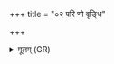 +++
title = "०२ परि णो वृङ्धि"

+++
<details><summary>मूलम् (GR)</summary>

+++(PSK 20.17.2)+++परि णो वृङ्धि शपथ  
ह्रदम् अग्निर् इव दहन् ।  
शप्तारम् अत्र त्वं जहि  
दिव्या वृक्षम् इवाशनिः ॥
</details>
